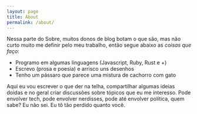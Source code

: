 ```yaml
---
layout: page
title: About
permalink: /about/
---
```


Nessa parte do Sobre, muitos donos de blog botam o que são, mas não curto muito me 
definir pelo meu trabalho, então segue abaixo as _coisas que faço_:

- Programo em algumas linguagens (Javascript, Ruby, Rust e +)
- Escrevo (prosa e poesia) e arrisco uns desenhos
- Tenho um pássaro que parece uma mistura de cachorro com gato

Aqui eu vou escrever o que der na telha, compartilhar algumas ideias doidas e no geral
criar discussões sobre tópicos que eu me interesso. Pode envolver tech, pode envolver nerdisses,
pode até envolver política, quem sabe? Eu não sei. Eu tô tão perdido quanto você.
